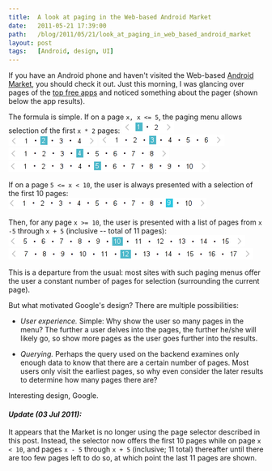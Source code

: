 ```yaml
---
title:  A look at paging in the Web-based Android Market
date:   2011-05-21 17:39:00
path:   /blog/2011/05/21/look_at_paging_in_web_based_android_market
layout: post
tags:   [Android, design, UI]
---
```

If you have an Android phone and haven't visited the Web-based [Android Market][android_market], you
should check it out. Just this morning, I was glancing over pages of the [top free apps][top_apps]
and noticed something about the pager (shown below the app results).

The formula is simple. If on a page `x, x <= 5`, the paging menu allows selection of the first `x *
2` pages:
![](/imgs/am_pg_1.png)
![](/imgs/am_pg_2.png)
![](/imgs/am_pg_3.png)
![](/imgs/am_pg_4.png)
![](/imgs/am_pg_5.png)

If on a page `5 <= x < 10`, the user is always presented with a selection of the first 10 pages:
![](/imgs/am_pg_9.png)

Then, for any page `x >= 10`, the user is presented with a list of pages from `x -5` through
`x + 5` (inclusive -- total of 11 pages):
![](/imgs/am_pg_10.png)
![](/imgs/am_pg_12.png)

This is a departure from the usual: most sites with such paging menus offer the user a constant
number of pages for selection (surrounding the current page).

But what motivated Google's design? There are multiple possibilities:

  * *User experience.*
    Simple: Why show the user so many pages in the menu? The further a user delves into the pages,
    the further he/she will likely go, so show more pages as the user goes further into the results.
  
  * *Querying.*
    Perhaps the query used on the backend examines only enough data to know that there are a certain
    number of pages. Most users only visit the earliest pages, so why even consider the later
    results to determine how many pages there are?

Interesting design, Google.

#### _Update (03 Jul 2011):_

It appears that the Market is no longer using the page selector described in this post. Instead,
the selector now offers the first 10 pages while on page `x < 10`, and pages `x - 5` through `x + 5`
(inclusive; 11 total) thereafter until there are too few pages left to do so, at which point the
last 11 pages are shown.

[android_market]: https://market.android.com/
[top_apps]:       https://market.android.com/details?id=apps_topselling_free
